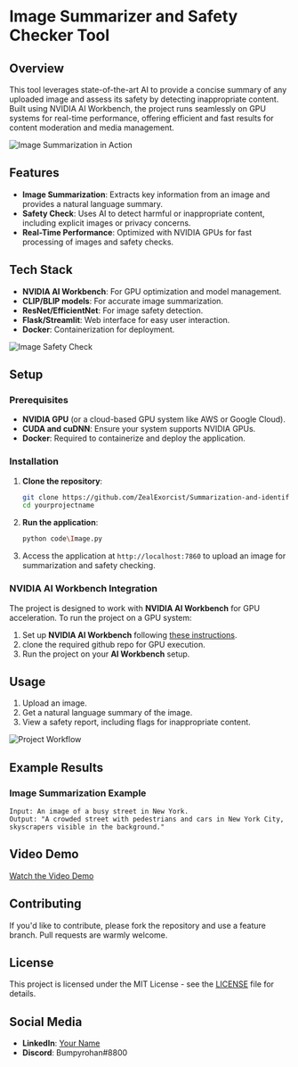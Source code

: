 # Image Summarizer and Safety Checker Tool

## Overview

This tool leverages state-of-the-art AI to provide a concise summary of any uploaded image and assess its safety by detecting inappropriate content. Built using NVIDIA AI Workbench, the project runs seamlessly on GPU systems for real-time performance, offering efficient and fast results for content moderation and media management.

![Image Summarization in Action](path_to_image_summary_demo) <!-- Add a screenshot showing the image summarizer interface -->

## Features

- **Image Summarization**: Extracts key information from an image and provides a natural language summary.
- **Safety Check**: Uses AI to detect harmful or inappropriate content, including explicit images or privacy concerns.
- **Real-Time Performance**: Optimized with NVIDIA GPUs for fast processing of images and safety checks.
  
## Tech Stack

- **NVIDIA AI Workbench**: For GPU optimization and model management.
- **CLIP/BLIP models**: For accurate image summarization.
- **ResNet/EfficientNet**: For image safety detection.
- **Flask/Streamlit**: Web interface for easy user interaction.
- **Docker**: Containerization for deployment.

![Image Safety Check](path_to_safety_check_demo) <!-- Add a screenshot demonstrating the safety check feature -->

## Setup

### Prerequisites

- **NVIDIA GPU** (or a cloud-based GPU system like AWS or Google Cloud).
- **CUDA and cuDNN**: Ensure your system supports NVIDIA GPUs.
- **Docker**: Required to containerize and deploy the application.

### Installation

1. **Clone the repository**:
    ```bash
    git clone https://github.com/ZealExorcist/Summarization-and-identification.git
    cd yourprojectname
    ```

2. **Run the application**:
    ```bash
    python code\Image.py
    ```

3. Access the application at `http://localhost:7860` to upload an image for summarization and safety checking.

### NVIDIA AI Workbench Integration

The project is designed to work with **NVIDIA AI Workbench** for GPU acceleration. To run the project on a GPU system:

1. Set up **NVIDIA AI Workbench** following [these instructions](https://developer.nvidia.com/ai-workbench).
2. clone the required github repo for GPU execution.
3. Run the project on your **AI Workbench** setup.

## Usage

1. Upload an image.
2. Get a natural language summary of the image.
3. View a safety report, including flags for inappropriate content.

![Project Workflow](path_to_workflow_diagram) <!-- Add a diagram or flowchart of how the tool works -->

## Example Results

### Image Summarization Example
```text
Input: An image of a busy street in New York.
Output: "A crowded street with pedestrians and cars in New York City, skyscrapers visible in the background."
```

## Video Demo

[Watch the Video Demo](https://youtube.com/link_to_demo) <!-- Link to your demo video -->

## Contributing

If you'd like to contribute, please fork the repository and use a feature branch. Pull requests are warmly welcome.

## License

This project is licensed under the MIT License - see the [LICENSE](LICENSE) file for details.

## Social Media

- **LinkedIn**: [Your Name](https://linkedin.com/in/rohan-nayakanti)
- **Discord**: Bumpyrohan#8800
